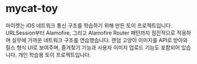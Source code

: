 # mycat-toy
마이켓는 iOS 네트워크 통신 구조를 학습하기 위해 만든 토이 프로젝트입니다. URLSession부터 Alamofire, 그리고 Alamofire Router 패턴까지 점진적으로 적용하며 실무에 가까운 네트워크 구조를 연습했습니다. 랜덤 고양이 이미지를 API로 받아와 릴스 형식 UI로 보여주며, 즐겨찾기 기능과 사용자 이미지 업로드 기능도 포함되어 있습니다. 개인 학습용 토이 프로젝트입니다.
